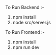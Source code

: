 To Run Backend :-
1. npm install
2. node src/server.js

To Run Frontend :-
1. npm install
2. npm run dev
